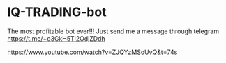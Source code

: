 # IQ-TRADING-bot
The most profitable bot ever!!!
Just send me a message through telegram 
https://t.me/+o3GkH5Tl2OdjZDdh






https://www.youtube.com/watch?v=ZJQYzMSoUvQ&t=74s
